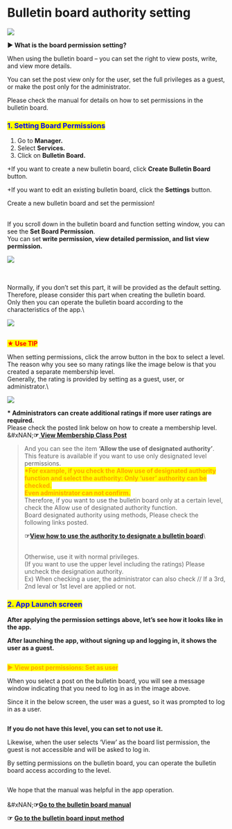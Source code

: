 # Bulletin board authority setting

![](https://support.swing2app.com/wp-content/uploads/2018/09/bbh.png)

**▶ What is the board permission setting?**

When using the bulletin board – you can set the right to view posts, write, and view more details.

You can set the post view only for the user, set the full privileges as a guest, or make the post only for the administrator.

Please check the manual for details on how to set permissions in the bulletin board.

### <mark style="color:blue;">**1. Setting Board Permissions**</mark>

1. Go to **Manager.**
2. Select **Services.**
3. Click on **Bulletin Board.**

+If you want to create a new bulletin board, click **Create Bulletin Board** button.

+If you want to edit an existing bulletin board, click the **Settings** button.

Create a new bulletin board and set the permission!

\
If you scroll down in the bulletin board and function setting window, you can see the **Set Board Permission**.\
You can set **write permission, view detailed permission, and list view permission.**

![](https://support.swing2app.com/wp-content/uploads/2019/12/b21-e1587041105333-1.png)

\
\
Normally, if you don’t set this part, it will be provided as the default setting.\
Therefore, please consider this part when creating the bulletin board.\
Only then you can operate the bulletin board according to the characteristics of the app.\\

![](https://support.swing2app.com/wp-content/uploads/2018/09/b24.png)

\
<mark style="color:red;">**★ Use TIP**</mark>

When setting permissions, click the arrow button in the box to select a level.\
The reason why you see so many ratings like the image below is that you created a separate membership level.\
Generally, the rating is provided by setting as a guest, user, or administrator.\\

![](https://support.swing2app.com/wp-content/uploads/2018/09/b25.png)

**\* Administrators can create additional ratings if more user ratings are required.**\
Please check the posted link below on how to create a membership level.\
&#xNAN;**☞**[ **View Membership Class Post**](../pushmember/member-group.md)

> And you can see the item **‘Allow the use of designated authority’**.\
> This feature is available if you want to use only designated level permissions.\
> <mark style="color:orange;">**\*For example, if you check the Allow use of designated authority function and select the authority: Only ‘user’ authority can be checked.**</mark>\
> <mark style="color:orange;">**Even administrator can not confirm.**</mark>\
> Therefore, if you want to use the bulletin board only at a certain level, check the Allow use of designated authority function.\
> Board designated authority using methods, Please check the following links posted.
>
> **☞**[**View how to use the authority to designate a bulletin board**](broken-reference/)\\
>
> \
> Otherwise, use it with normal privileges.\
> (If you want to use the upper level including the ratings) Please uncheck the designation authority.\
> Ex) When checking a user, the administrator can also check // If a 3rd, 2nd leval or 1st level are applied or not.

### <mark style="color:blue;">**2. App Launch screen**</mark>

**After applying the permission settings above, let’s see how it looks like in the app.**

**After launching the app, without signing up and logging in, it shows the user as a guest.**

<div align="left"><img src="https://support.swing2app.com/wp-content/uploads/2018/09/Group-260@3x.png" alt=""></div>

<mark style="color:orange;">**▶ View post permissions: Set as user**</mark>

When you select a post on the bulletin board, you will see a message window indicating that you need to log in as in the image above.

Since it in the below screen, the user was a guest, so it was prompted to log in as a user.

<div align="left"><img src="https://support.swing2app.com/wp-content/uploads/2018/09/Group-267@3x.png" alt=""></div>

**If you do not have this level, you can set to not use it.**

Likewise, when the user selects ‘View’ as the board list permission, the guest is not accessible and will be asked to log in.

By setting permissions on the bulletin board, you can operate the bulletin board access according to the level.

<div align="left"><img src="https://support.swing2app.com/wp-content/uploads/2018/09/Group-263@3x.png" alt=""></div>

We hope that the manual was helpful in the app operation.\
\
&#xNAN;**☞**[**Go to the bulletin board manual**](create-bulletinboard.md)

**☞** [**Go to the bulletin board input method**](post-write.md)
